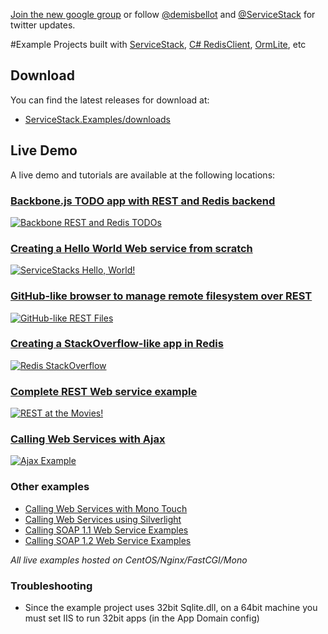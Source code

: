 [Join the new google group](http://groups.google.com/group/servicestack) or
follow [@demisbellot](http://twitter.com/demisbellot) and [@ServiceStack](http://twitter.com/servicestack)
for twitter updates. 

#Example Projects built with [ServiceStack](https://github.com/ServiceStack/ServiceStack), [C# RedisClient](https://github.com/ServiceStack/ServiceStack.Redis), [OrmLite](https://github.com/ServiceStack/ServiceStack.OrmLite), etc

## Download

You can find the latest releases for download at:

* [ServiceStack.Examples/downloads](https://github.com/ServiceStack/ServiceStack.Examples/downloads)


## Live Demo

A live demo and tutorials are available at the following locations:

### [Backbone.js TODO app with REST and Redis backend](http://servicestack.net/Backbone.Todos/)
[![Backbone REST and Redis TODOs](http://servicestack.net/showcase/img/todos-400x350.png)](http://servicestack.net/Backbone.Todos/)

### [Creating a Hello World Web service from scratch](http://servicestack.net/ServiceStack.Hello/)
[![ServiceStacks Hello, World!](http://servicestack.net/showcase/img/hello-400x350.png)](http://servicestack.net/ServiceStack.Hello/)

### [GitHub-like browser to manage remote filesystem over REST](http://servicestack.net/RestFiles/)
[![GitHub-like REST Files](http://servicestack.net/showcase/img/restfiles-400x350.png)](http://servicestack.net/RestFiles/)

### [Creating a StackOverflow-like app in Redis](http://servicestack.net/RedisStackOverflow/)
[![Redis StackOverflow](http://servicestack.net/showcase/img/redisstackoverflow-400x350.png)](http://servicestack.net/RedisStackOverflow/)

### [Complete REST Web service example](http://servicestack.net/ServiceStack.MovieRest/)
[![REST at the Movies!](http://servicestack.net/showcase/img/movierest-400x350.png)](http://servicestack.net/ServiceStack.MovieRest/)

### [Calling Web Services with Ajax](http://servicestack.net/ServiceStack.Examples.Clients/)
[![Ajax Example](http://servicestack.net/showcase/img/ajaxexample-400x350.png)](http://servicestack.net/ServiceStack.Examples.Clients/)

### Other examples
* [Calling Web Services with Mono Touch](http://www.servicestack.net/monotouch/remote-info/)
* [Calling Web Services using Silverlight](http://servicestack.net/ServiceStack.Examples.Clients/Silverlight.htm)
* [Calling SOAP 1.1 Web Service Examples](http://servicestack.net/ServiceStack.Examples.Clients/Soap11.aspx)
* [Calling SOAP 1.2 Web Service Examples](http://servicestack.net/ServiceStack.Examples.Clients/Soap12.aspx)

_All live examples hosted on CentOS/Nginx/FastCGI/Mono_

### Troubleshooting

- Since the example project uses 32bit Sqlite.dll, on a 64bit machine you must set IIS to run 32bit apps (in the App Domain config)